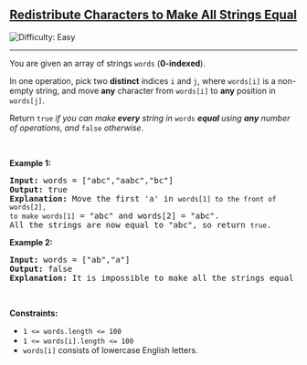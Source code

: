 <h2><a href="https://leetcode.com/problems/redistribute-characters-to-make-all-strings-equal">Redistribute Characters to Make All Strings Equal</a></h2> <img src='https://img.shields.io/badge/Difficulty-Easy-brightgreen' alt='Difficulty: Easy' /><hr><p>You are given an array of strings <code>words</code> (<strong>0-indexed</strong>).</p>

<p>In one operation, pick two <strong>distinct</strong> indices <code>i</code> and <code>j</code>, where <code>words[i]</code> is a non-empty string, and move <strong>any</strong> character from <code>words[i]</code> to <strong>any</strong> position in <code>words[j]</code>.</p>

<p>Return <code>true</code> <em>if you can make<strong> every</strong> string in </em><code>words</code><em> <strong>equal </strong>using <strong>any</strong> number of operations</em>,<em> and </em><code>false</code> <em>otherwise</em>.</p>

<p>&nbsp;</p>
<p><strong class="example">Example 1:</strong></p>

<pre>
<strong>Input:</strong> words = [&quot;abc&quot;,&quot;aabc&quot;,&quot;bc&quot;]
<strong>Output:</strong> true
<strong>Explanation:</strong> Move the first &#39;a&#39; in <code>words[1] to the front of words[2],
to make </code><code>words[1]</code> = &quot;abc&quot; and words[2] = &quot;abc&quot;.
All the strings are now equal to &quot;abc&quot;, so return <code>true</code>.
</pre>

<p><strong class="example">Example 2:</strong></p>

<pre>
<strong>Input:</strong> words = [&quot;ab&quot;,&quot;a&quot;]
<strong>Output:</strong> false
<strong>Explanation:</strong> It is impossible to make all the strings equal using the operation.
</pre>

<p>&nbsp;</p>
<p><strong>Constraints:</strong></p>

<ul>
	<li><code>1 &lt;= words.length &lt;= 100</code></li>
	<li><code>1 &lt;= words[i].length &lt;= 100</code></li>
	<li><code>words[i]</code> consists of lowercase English letters.</li>
</ul>
